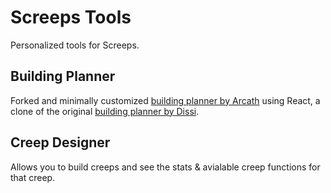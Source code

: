 # Screeps Tools

Personalized tools for Screeps.

## Building Planner

Forked and minimally customized [building planner by Arcath](https://github.com/Arcath/screeps-tools) using React, a clone of the original [building planner by Dissi](http://screeps.dissi.me/).

## Creep Designer

Allows you to build creeps and see the stats & avialable creep functions for that creep.
